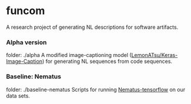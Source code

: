 # funcom

A research project of generating NL descriptions for software artifacts.

### Alpha version
folder: ./alpha
A modified image-captioning model ([LemonATsu/Keras-Image-Caption](https://github.com/LemonATsu/Keras-Image-Caption)) for generating NL sequences from code sequences.

### Baseline: Nematus
folder: ./baseline-nematus
Scripts for running [Nematus-tensorflow](https://github.com/EdinburghNLP/nematus/tree/tensorflow) on our data sets.